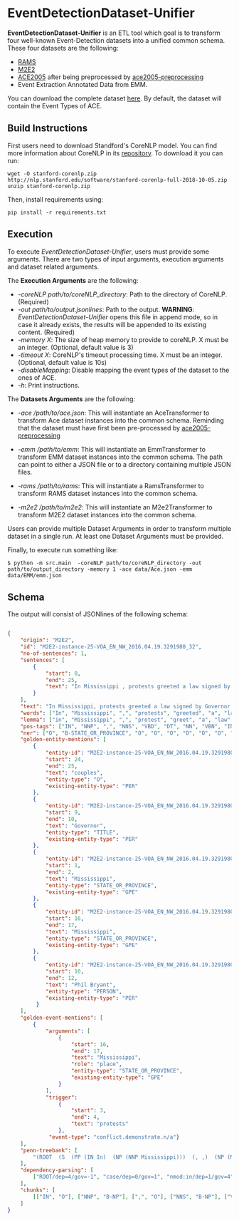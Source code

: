 # EventDetectionDataset-Unifier

**EventDetectionDataset-Unifier** is an ETL tool which goal is to transform four well-known Event-Detection datasets into a unified common schema. 
These four datasets are the following:

  - [RAMS](https://nlp.jhu.edu/rams/)
  - [M2E2](https://github.com/limanling/m2e2)
  - [ACE2005](https://catalog.ldc.upenn.edu/LDC2006T06) after being preprocessed by [ace2005-preprocessing](https://github.com/nlpcl-lab/ace2005-preprocessing)
  - Event Extraction Annotated Data from EMM.

You can download the complete dataset [here](https://drive.google.com/file/d/1brSUYPUn62p_oCnp0lmlBF6ODBy9WdRi/view?usp=sharing). By default, 
the dataset will contain the Event Types of ACE.

## Build Instructions
    
First users need to download Standford's CoreNLP model. You can find more information about CoreNLP in its [repository](https://github.com/stanfordnlp/CoreNLP).
To download it you can run:

```shell script
wget -O stanford-corenlp.zip http://nlp.stanford.edu/software/stanford-corenlp-full-2018-10-05.zip 
unzip stanford-corenlp.zip
```

Then, install requirements using:

    pip install -r requirements.txt


## Execution

To execute  *EventDetectionDataset-Unifier*, users must provide some arguments. There are two types of input arguments, execution arguments 
and dataset related arguments. 

The **Execution Arguments** are the following:

- *-coreNLP path/to/coreNLP_directory*:  Path to the directory of CoreNLP. (Required)
- *-out path/to/output.jsonlines*: Path to the output. **WARNING**:  *EventDetectionDataset-Unifier* opens this file in append mode, so in case it already exists, the results will be appended to its existing content. (Required)
- *-memory X*: The size of heap memory to provide to coreNLP.  X must be an integer.  (Optional, default value is 3)
- *-timeout X*: CoreNLP's timeout processing time.  X must be an integer.  (Optional, default value is 10s)
- *-disableMapping*: Disable mapping the event types of the dataset to the ones of ACE.
- *-h*:        Print instructions.

The **Datasets Arguments** are the following:

- *-ace /path/to/ace.json*: This will instantiate an AceTransformer to transform Ace dataset instances into the common schema. 
                            Reminding that the dataset must have first been pre-processed by  [ace2005-preprocessing](https://github.com/nlpcl-lab/ace2005-preprocessing)
                            
- *-emm /path/to/emm*:      This will instantiate an EmmTransformer to transform EMM dataset instances into the common schema. 
                            The path can point to either a JSON file or to a directory containing multiple JSON files.

- *-rams /path/to/rams*:    This will instantiate a RamsTransformer to transform RAMS dataset instances into the common schema. 

- *-m2e2 /path/to/m2e2*:    This will instantiate an M2e2Transformer to transform M2E2 dataset instances into the common schema.

Users can provide multiple Dataset Arguments in order to transform multiple dataset in a single run. At least one Dataset Arguments must be provided.

Finally, to execute run something like:
 
    $ python -m src.main  -coreNLP path/to/coreNLP_directory -out path/to/output_directory -memory 1 -ace data/Ace.json -emm data/EMM/emm.json 

## Schema

The output will consist of JSONlines of the following schema:

```json

{
    "origin": "M2E2", 
    "id": "M2E2-instance-25-VOA_EN_NW_2016.04.19.3291980_32", 
    "no-of-sentences": 1, 
    "sentences": [
        {
            "start": 0, 
            "end": 25, 
            "text": "In Mississippi , protests greeted a law signed by Governor Phil Bryant allowing business owners in Mississippi to refuse service to same - sex couples"
        }
    ],
    "text": "In Mississippi, protests greeted a law signed by Governor Phil Bryant allowing business owners in Mississippi to refuse service to same-sex couples", 
    "words": ["In", "Mississippi", ",", "protests", "greeted", "a", "law", "signed", "by", "Governor", "Phil", "Bryant", "allowing", "business", "owners", "in", "Mississippi", "to", "refuse", "service", "to", "same", "-", "sex", "couples"], 
    "lemma": ["in", "Mississippi", ",", "protest", "greet", "a", "law", "sign", "by", "governor", "Phil", "Bryant", "allow", "business", "owner", "in", "Mississippi", "to", "refuse", "service", "to", "same", "-", "sex", "couple"], 
    "pos-tags": ["IN", "NNP", ",", "NNS", "VBD", "DT", "NN", "VBN", "IN", "NN", "NNP", "NNP", "VBG", "NN", "NNS", "IN", "NNP", "TO", "VB", "NN", "TO", "JJ", ":", "NN", "NNS"], 
    "ner": ["O", "B-STATE_OR_PROVINCE", "O", "O", "O", "O", "O", "O", "O", "B-TITLE", "B-PERSON", "I-PERSON", "O", "O", "O", "O", "B-STATE_OR_PROVINCE", "O", "O", "O", "O", "O", "O", "O", "O"], 
    "golden-entity-mentions": [
        {
            "entity-id": "M2E2-instance-25-VOA_EN_NW_2016.04.19.3291980_32-entity-0", 
            "start": 24, 
            "end": 25, 
            "text": "couples", 
            "entity-type": "O", 
            "existing-entity-type": "PER"
        }, 
        {
            "entity-id": "M2E2-instance-25-VOA_EN_NW_2016.04.19.3291980_32-entity-1", 
            "start": 9, 
            "end": 10, 
            "text": "Governor", 
            "entity-type": "TITLE", 
            "existing-entity-type": "PER"
        }, 
        {
            "entity-id": "M2E2-instance-25-VOA_EN_NW_2016.04.19.3291980_32-entity-2", 
            "start": 1,
            "end": 2,
            "text": "Mississippi",
            "entity-type": "STATE_OR_PROVINCE",
            "existing-entity-type": "GPE"
        },
        {
            "entity-id": "M2E2-instance-25-VOA_EN_NW_2016.04.19.3291980_32-entity-3", 
            "start": 16, 
            "end": 17, 
            "text": "Mississippi", 
            "entity-type": "STATE_OR_PROVINCE", 
            "existing-entity-type": "GPE"
        },
        {
            "entity-id": "M2E2-instance-25-VOA_EN_NW_2016.04.19.3291980_32-entity-4", 
            "start": 10, 
            "end": 12, 
            "text": "Phil Bryant", 
            "entity-type": "PERSON", 
            "existing-entity-type": "PER"
         }
    ], 
    "golden-event-mentions": [
        {
            "arguments": [
                {
                    "start": 16,
                    "end": 17,
                    "text": "Mississippi",
                    "role": "place",
                    "entity-type": "STATE_OR_PROVINCE",
                    "existing-entity-type": "GPE"
                }
            ], 
            "trigger": 
                {
                    "start": 3,
                    "end": 4, 
                    "text": "protests"
                }, 
             "event-type": "conflict.demonstrate.n/a"}
    ], 
    "penn-treebank": [
        "(ROOT  (S  (PP (IN In)  (NP (NNP Mississippi)))  (, ,)  (NP (NNS protests))  (VP (VBD greeted)  (NP  (NP (DT a) (NN law))  (VP (VBN signed)  (PP (IN by)  (NP  (NP (NN Governor) (NNP Phil) (NNP Bryant))  (VP (VBG allowing)  (NP (NN business) (NNS owners))  (PP (IN in)  (NP (NNP Mississippi)))  (S  (VP (TO to)  (VP (VB refuse)  (NP (NN service))  (PP (TO to)  (NP (JJ same)))  (: -)  (NP (NN sex) (NNS couples)))))))))))))"
    ], 
    "dependency-parsing": [
        ["ROOT/dep=4/gov=-1", "case/dep=0/gov=1", "nmod:in/dep=1/gov=4", "punct/dep=2/gov=4", "nsubj/dep=3/gov=4", "det/dep=5/gov=6", "dobj/dep=6/gov=4", "acl/dep=7/gov=6", "case/dep=8/gov=11", "compound/dep=9/gov=11", "compound/dep=10/gov=11", "nmod:by/dep=11/gov=7", "acl/dep=12/gov=11", "compound/dep=13/gov=14", "dobj/dep=14/gov=12", "nsubj:xsubj/dep=14/gov=18", "case/dep=15/gov=16", "nmod:in/dep=16/gov=12", "mark/dep=17/gov=18", "xcomp/dep=18/gov=12", "dobj/dep=19/gov=18", "case/dep=20/gov=21", "nmod:to/dep=21/gov=18", "punct/dep=22/gov=18", "compound/dep=23/gov=24", "parataxis/dep=24/gov=18"]
    ], 
    "chunks": [
        [["IN", "O"], ["NNP", "B-NP"], [",", "O"], ["NNS", "B-NP"], ["VBD", "O"], ["DT", "B-NP"], ["NN", "I-NP"], ["VBN", "O"], ["IN", "O"], ["NN", "B-NP"], ["NNP", "I-NP"], ["NNP", "I-NP"], ["VBG", "O"], ["NN", "B-NP"], ["NNS", "I-NP"], ["IN", "O"], ["NNP", "B-NP"], ["TO", "O"], ["VB", "O"], ["NN", "B-NP"], ["TO", "O"], ["JJ", "B-NP"], [":", "O"], ["NN", "B-NP"], ["NNS", "I-NP"]]
    ]
}

```
